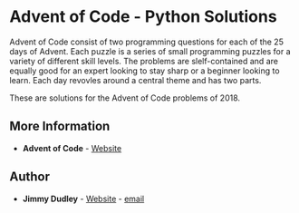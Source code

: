 # Advent of Code - Python Solutions


Advent of Code consist of two programming questions for each of the 25 days of Advent.  Each puzzle is a series of small
programming puzzles for a variety of different skill levels.  The problems are slelf-contained and are equally good for an
expert looking to stay sharp or a beginner looking to learn.  Each day revovles around a central theme and has two parts.

These are solutions for the Advent of Code problems of 2018.

## More Information

* **Advent of Code** - [Website](http://adventofcode.com/)


## Author

* **Jimmy Dudley** - [Website](jimmydudley.com) - [email](dudleyj2@miamioh.edu)
